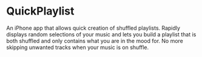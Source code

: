 # QuickPlaylist

An iPhone app that allows quick creation of shuffled playlists.  Rapidly displays random selections of your music and lets you build a playlist that is both shuffled and only contains what you are in the mood for.  No more skipping unwanted tracks when your music is on shuffle.
